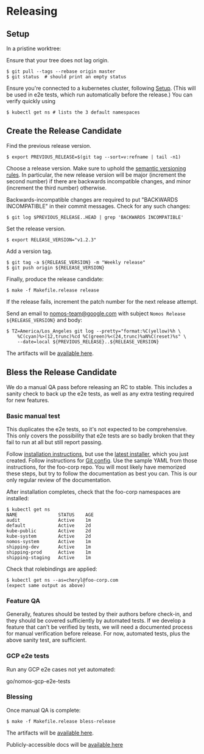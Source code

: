 # Releasing

## Setup

In a pristine worktree:

Ensure that your tree does not lag origin.

```console
$ git pull --tags --rebase origin master
$ git status  # should print an empty status
```

Ensure you're connected to a kubernetes cluster, following
[Setup](setup.md#initial-setup-of-your-cluster-in-gce-one-time). (This will be
used in e2e tests, which run automatically before the release.) You can verify
quickly using

```console
$ kubectl get ns # lists the 3 default namespaces
```

## Create the Release Candidate

Find the previous release version.

```console
$ export PREVIOUS_RELEASE=$(git tag --sort=v:refname | tail -n1)
```

Choose a release version. Make sure to uphold the
[semantic versioning rules](http://semver.org). In particular, the new release
version will be major (increment the second number) if there are backwards
incompatible changes, and minor (increment the third number) otherwise.

Backwards-incompatible changes are required to put "BACKWARDS INCOMPATIBLE" in
their commit messages. Check for any such changes:

```console
$ git log $PREVIOUS_RELEASE..HEAD | grep 'BACKWARDS INCOMPATIBLE'
```

Set the release version.

```console
$ export RELEASE_VERSION="v1.2.3"
```

Add a version tag.

```console
$ git tag -a ${RELEASE_VERSION} -m "Weekly release"
$ git push origin ${RELEASE_VERSION}
```

Finally, produce the release candidate:

```console
$ make -f Makefile.release release
```

If the release fails, increment the patch number for the next release attempt.

Send an email to nomos-team@google.com with subject `Nomos Release
${RELEASE_VERSION}` and body:

```
$ TZ=America/Los_Angeles git log --pretty="format:%C(yellow)%h \
    %C(cyan)%>(12,trunc)%cd %C(green)%<(24,trunc)%aN%C(reset)%s" \
    --date=local ${PREVIOUS_RELEASE}..${RELEASE_VERSION}
```

The artifacts will be
[available here](https://console.cloud.google.com/storage/browser/nomos-release/latest/?project=nomos-release).

## Bless the Release Candidate

We do a manual QA pass before releasing an RC to stable. This includes a sanity
check to back up the e2e tests, as well as any extra testing required for new
features.

### Basic manual test

This duplicates the e2e tests, so it's not expected to be comprehensive. This
only covers the possibility that e2e tests are so badly broken that they fail to
run at all but still report passing.

Follow [installation instructions](installation.md), but use the
[latest installer](https://console.cloud.google.com/storage/browser/nomos-release/latest/?project=nomos-release),
which you just created. Follow instructions for [Git config](git_config.md). Use
the sample YAML from those instructions, for the foo-corp repo. You will most
likely have memorized these steps, but try to follow the documentation as best
you can. This is our only regular review of the documentation.

After installation completes, check that the foo-corp namespaces are installed:

```console
$ kubectl get ns
NAME               STATUS    AGE
audit              Active    1m
default            Active    2d
kube-public        Active    2d
kube-system        Active    2d
nomos-system       Active    1m
shipping-dev       Active    1m
shipping-prod      Active    1m
shipping-staging   Active    1m
```

Check that rolebindings are applied:

```console
$ kubectl get ns --as=cheryl@foo-corp.com
(expect same output as above)
```

### Feature QA

Generally, features should be tested by their authors before check-in, and they
should be covered sufficiently by automated tests. If we develop a feature that
can't be verified by tests, we will need a documented process for manual
verification before release. For now, automated tests, plus the above sanity
test, are sufficient.

### GCP e2e tests

Run any GCP e2e cases not yet automated:

go/nomos-gcp-e2e-tests

### Blessing

Once manual QA is complete:

```console
$ make -f Makefile.release bless-release
```

The artifacts will be
[available here](https://console.cloud.google.com/storage/browser/nomos-release/stable/?project=nomos-release).

Publicly-accessible docs will be [available
here](https://storage.googleapis.com/nomos-release/stable/nomos-docs.zip)
